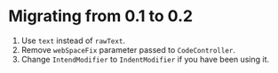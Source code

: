# Migrating from 0.1 to 0.2

1. Use `text` instead of `rawText`.
2. Remove `webSpaceFix` parameter passed to `CodeController`.
3. Change `IntendModifier` to `IndentModifier` if you have been using it.
